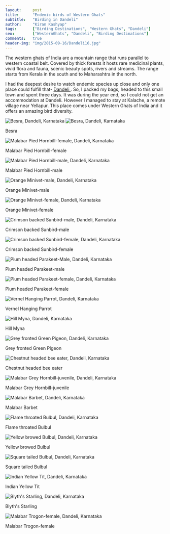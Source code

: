 ```yaml
---
layout:     post
title:      "Endemic birds of Western Ghats"
subtitle:   "Birding in Dandeli"
author:     "Kiran Kashyap"
tags:       ["Birding Destinations", "Western Ghats", "Dandeli"]
seo:		["WesternGhats", "Dandeli", "Birding Destinations"]
comments:   true
header-img: "img/2015-09-16/Dandeli16.jpg"
---
```


<p>The western ghats of India are a mountain range that runs parallel to western coastal belt. Covered by thick forests it hosts rare medicinal plants, vivid flora and fauna, scenic beauty spots, rivers and streams. The range starts from Kerala in the south and to Maharashtra in the north.</p>

<p>I had the deepest desire to watch endemic species up close and only one place could fulfill that- <a href="http://www.wilderhood.com/destination/Dandeli"> Dandeli </a>. So, I packed my bags, headed to this small town and spent three days. It was during the year end, so I could not get an accommodation at Dandeli. However I managed to stay at Kalache, a remote village near Yellapur. This place comes under Western Ghats of India and it offers an amazing bird diversity.</p>


<img src="{{ site.baseurl }}/img/2015-09-16/Dandeli1.JPG" alt="Besra, Dandeli, Karnataka">
<img src="{{ site.baseurl }}/img/2015-09-16/Dandeli2.JPG" alt="Besra, Dandeli, Karnataka">
<p>Besra</p>
<img src="{{ site.baseurl }}/img/2015-09-16/Dandeli3.JPG" alt="Malabar Pied Hornbill-female, Dandeli, Karnataka">
<p>Malabar Pied Hornbill-female</p>
<img src="{{ site.baseurl }}/img/2015-09-16/Dandeli4.JPG" alt="Malabar Pied Hornbill-male, Dandeli, Karnataka">
<p>Malabar Pied Hornbill-male</p>
<img src="{{ site.baseurl }}/img/2015-09-16/Dandeli5.jpg" alt="Orange Minivet-male, Dandeli, Karnataka">
<p>Orange Minivet-male</p>
<img src="{{ site.baseurl }}/img/2015-09-16/Dandeli6.JPG" alt="Orange Minivet-female, Dandeli, Karnataka">
<p>Orange Minivet-female</p>
<img src="{{ site.baseurl }}/img/2015-09-16/Dandeli7.jpg" alt="Crimson backed Sunbird-male, Dandeli, Karnataka">
<p>Crimson backed Sunbird-male</p>
<img src="{{ site.baseurl }}/img/2015-09-16/Dandeli8.jpg" alt="Crimson backed Sunbird-female, Dandeli, Karnataka">
<p>Crimson backed Sunbird-female</p>
<img src="{{ site.baseurl }}/img/2015-09-16/Dandeli9.jpg" alt="Plum headed Parakeet-Male, Dandeli, Karnataka">
<p>Plum headed Parakeet-male</p>
<img src="{{ site.baseurl }}/img/2015-09-16/Dandeli10.jpg" alt="Plum headed Parakeet-female, Dandeli, Karnataka">
<p>Plum headed Parakeet-female</p>
<img src="{{ site.baseurl }}/img/2015-09-16/Dandeli11.jpg" alt="Vernel Hanging Parrot, Dandeli, Karnataka">
<p>Vernel Hanging Parrot</p>
<img src="{{ site.baseurl }}/img/2015-09-16/Dandeli12.JPG" alt="Hill Myna, Dandeli, Karnataka">
<p>Hill Myna</p>
<img src="{{ site.baseurl }}/img/2015-09-16/Dandeli13.JPG" alt="Grey fronted Green Pigeon, Dandeli, Karnataka">
<p>Grey fronted Green Pigeon</p>
<img src="{{ site.baseurl }}/img/2015-09-16/Dandeli14.jpg" alt="Chestnut headed bee eater, Dandeli, Karnataka">
<p>Chestnut headed bee eater</p>
<img src="{{ site.baseurl }}/img/2015-09-16/Dandeli15.jpg" alt="Malabar Grey Hornbill-juvenile, Dandeli, Karnataka">
<p>Malabar Grey Hornbill-juvenile</p>
<img src="{{ site.baseurl }}/img/2015-09-16/Dandeli16.jpg" alt="Malabar Barbet, Dandeli, Karnataka">
<p>Malabar Barbet</p>
<img src="{{ site.baseurl }}/img/2015-09-16/Dandeli17.jpg" alt="Flame throated Bulbul, Dandeli, Karnataka">
<p>Flame throated Bulbul</p>
<img src="{{ site.baseurl }}/img/2015-09-16/Dandeli18.jpg" alt="Yellow browed Bulbul, Dandeli, Karnataka">
<p>Yellow browed Bulbul</p>
<img src="{{ site.baseurl }}/img/2015-09-16/Dandeli19.jpg" alt="Square tailed Bulbul, Dandeli, Karnataka">
<p>Square tailed Bulbul</p>
<img src="{{ site.baseurl }}/img/2015-09-16/Dandeli20.jpg" alt="Indian Yellow Tit, Dandeli, Karnataka">
<p>Indian Yellow Tit</p>
<img src="{{ site.baseurl }}/img/2015-09-16/Dandeli21.jpg" alt="Blyth's Starling, Dandeli, Karnataka">
<p>Blyth's Starling</p>
<img src="{{ site.baseurl }}/img/2015-09-16/Dandeli22.jpg" alt="Malabar Trogon-female, Dandeli, Karnataka">
<p>Malabar Trogon-female</p>